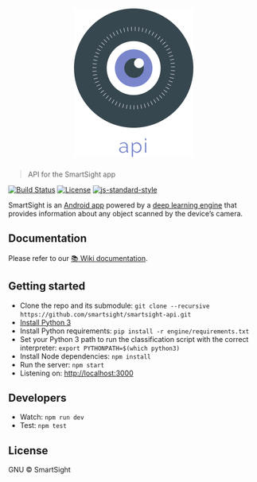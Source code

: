 <h1 align="center">
  <img src="https://github.com/smartsight/smartsight-art/raw/master/logo/variants/api/logo.png" alt="SmartSight API">
</h1>

> API for the SmartSight app

[![Build Status](https://travis-ci.org/smartsight/smartsight-api.svg?branch=dev)](https://travis-ci.org/smartsight/smartsight-api)
[![License](https://img.shields.io/badge/license-GNU-blue.svg)](LICENSE)
[![js-standard-style](https://img.shields.io/badge/code%20style-standard-brightgreen.svg)](https://github.com/feross/standard)

SmartSight is an [Android app](https://github.com/smartsight/smartsight-android) powered by a [deep learning engine](https://github.com/smartsight/smartsight-engine) that provides information about any object scanned by the device’s camera.

## Documentation

Please refer to our [📚 Wiki documentation](https://github.com/smartsight/smartsight-api/wiki).

## Getting started

* Clone the repo and its submodule: `git clone --recursive https://github.com/smartsight/smartsight-api.git`
* [Install Python 3](https://www.python.org/downloads/)
* Install Python requirements: `pip install -r engine/requirements.txt`
* Set your Python 3 path to run the classification script with the correct interpreter: `export PYTHONPATH=$(which python3)`
* Install Node dependencies: `npm install`
* Run the server: `npm start`
* Listening on: [http://localhost:3000](http://localhost:3000)

## Developers

* Watch: `npm run dev`
* Test: `npm test`

## License

GNU © SmartSight

